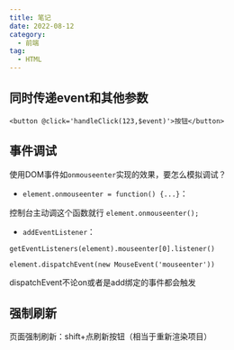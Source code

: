 ```yaml
---
title: 笔记
date: 2022-08-12
category:
  - 前端
tag:
  - HTML
---
```

## 同时传递event和其他参数
```plugins
<button @click='handleClick(123,$event)'>按钮</button>
```

## 事件调试

使用DOM事件如`onmouseenter`实现的效果，要怎么模拟调试？

* `element.onmouseenter = function() {...}`：

控制台主动调这个函数就行 `element.onmouseenter();`

* `addEventListener`：

`getEventListeners(element).mouseenter[0].listener()`

`element.dispatchEvent(new MouseEvent('mouseenter'))`

dispatchEvent不论on或者是add绑定的事件都会触发

## 强制刷新

页面强制刷新：shift+点刷新按钮（相当于重新渲染项目）
